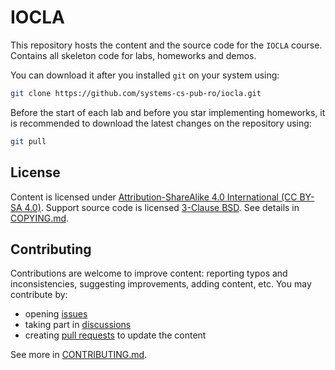 # IOCLA

This repository hosts the content and the source code for the `IOCLA` course.
Contains all skeleton code for labs, homeworks and demos.

You can download it after you installed `git` on your system using:
```bash
git clone https://github.com/systems-cs-pub-ro/iocla.git
```
Before the start of each lab and before you star implementing homeworks,
it is recommended to download the latest changes on the repository using:
```bash
git pull
```
## License

Content is licensed under [Attribution-ShareAlike 4.0 International (CC BY-SA 4.0)](https://creativecommons.org/licenses/by-sa/4.0/).
Support source code is licensed [3-Clause BSD](https://opensource.org/licenses/BSD-3-Clause).
See details in [COPYING.md](COPYING.md).

## Contributing

Contributions are welcome to improve content: reporting typos and inconsistencies, suggesting improvements, adding content, etc.
You may contribute by:

* opening [issues](https://github.com/systems-cs-pub-ro/iocla/issues)
* taking part in [discussions](https://github.com/systems-cs-pub-ro/iocla/discussions)
* creating [pull requests](https://github.com/systems-cs-pub-ro/iocla/pulls) to update the content

See more in [CONTRIBUTING.md](CONTRIBUTING.md).